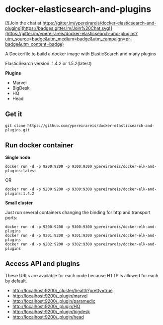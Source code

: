 # docker-elasticsearch-and-plugins

[![Join the chat at https://gitter.im/ypereirareis/docker-elasticsearch-and-plugins](https://badges.gitter.im/Join%20Chat.svg)](https://gitter.im/ypereirareis/docker-elasticsearch-and-plugins?utm_source=badge&utm_medium=badge&utm_campaign=pr-badge&utm_content=badge)

A Dockerfile to build a docker image with ElasticSearch and many plugins

ElasticSearch version: 1.4.2 or 1.5.2(latest)

**Plugins**

* Marvel
* BigDesk
* HQ
* Head

## Get it

```
git clone https://github.com/ypereirareis/docker-elasticsearch-and-plugins.git
```

## Run docker container

**Single node**

```
docker run -d -p 9200:9200 -p 9300:9300 ypereirareis/docker-elk-and-plugins:latest
```

OR

```
docker run -d -p 9200:9200 -p 9300:9300 ypereirareis/docker-elk-and-plugins:1.4.2
```

**Small cluster**

Just run several containers changing the binding for http and transport ports:

```
docker run -d -p 9200:9200 -p 9300:9300 ypereirareis/docker-elk-and-plugins
docker run -d -p 9201:9200 -p 9301:9300 ypereirareis/docker-elk-and-plugins
docker run -d -p 9202:9200 -p 9302:9300 ypereirareis/docker-elk-and-plugins
```

## Access API and plugins

These URLs are available for each node because HTTP is allowed for each by default.

* [http://localhost:9200/_cluster/health?pretty=true](http://localhost:9200/_cluster/health?pretty=true)
* [http://localhost:9200/_plugin/marvel](http://localhost:9200/_plugin/marvel)
* [http://localhost:9200/_plugin/paramedic](http://localhost:9200/_plugin/paramedic)
* [http://localhost:9200/_plugin/HQ](http://localhost:9200/_plugin/HQ)
* [http://localhost:9200/_plugin/bigdesk](http://localhost:9200/_plugin/bigdesk)
* [http://localhost:9200/_plugin/head](http://localhost:9200/_plugin/head)
